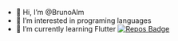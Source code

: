 - 👋 Hi, I’m @BrunoAlm
- 👀 I’m interested in programing languages
- 🌱 I’m currently learning Flutter
[![Repos Badge](https://badges.pufler.dev/repos/brunoalm)](https://badges.pufler.dev)

